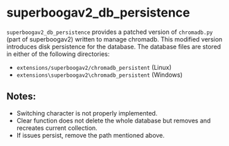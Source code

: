 # superboogav2_db_persistence

`superboogav2_db_persistence` provides a patched version of `chromadb.py` (part of superboogav2) written to manage chromadb. This modified version introduces disk persistence for the database. The database files are stored in either of the following directories:

- `extensions/superboogav2/chromadb_persistent` (Linux)
- `extensions\superboogav2\chromadb_persistent` (Windows)

## Notes:

- Switching character is not properly implemented.
- Clear function does not delete the whole database but removes and recreates current collection.
- If issues persist, remove the path mentioned above.
